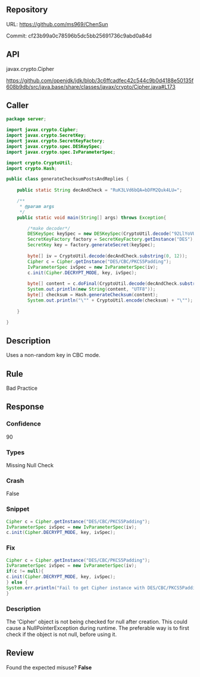 ## Repository

URL: https://github.com/ms969/ChenSun

Commit: cf23b99a0c78596b5dc5bb25691736c9abd0a84d

## API

javax.crypto.Cipher

https://github.com/openjdk/jdk/blob/3c6ffcadfec42c544c9b0d4188e50135f608b9db/src/java.base/share/classes/javax/crypto/Cipher.java#L173

## Caller

```java
package server;

import javax.crypto.Cipher;
import javax.crypto.SecretKey;
import javax.crypto.SecretKeyFactory;
import javax.crypto.spec.DESKeySpec;
import javax.crypto.spec.IvParameterSpec;

import crypto.CryptoUtil;
import crypto.Hash;

public class generateChecksumPostsAndReplies {
	
	public static String decAndCheck = "RuK3LVd6bQA=bDFM2Quk4LU=";

	/**
	 * @param args
	 */
	public static void main(String[] args) throws Exception{

		/*make decoder*/
		DESKeySpec keySpec = new DESKeySpec(CryptoUtil.decode("92LlYoVU1hU="));
		SecretKeyFactory factory = SecretKeyFactory.getInstance("DES");
		SecretKey key = factory.generateSecret(keySpec);
		
		byte[] iv = CryptoUtil.decode(decAndCheck.substring(0, 12));
		Cipher c = Cipher.getInstance("DES/CBC/PKCS5Padding");
		IvParameterSpec ivSpec = new IvParameterSpec(iv);
		c.init(Cipher.DECRYPT_MODE, key, ivSpec);
		
		byte[] content = c.doFinal(CryptoUtil.decode(decAndCheck.substring(12)));
		System.out.println(new String(content, "UTF8"));
		byte[] checksum = Hash.generateChecksum(content);
		System.out.println("\"" + CryptoUtil.encode(checksum) + "\"");
		
	}

}

```

## Description

Uses a non-random key in CBC mode.


## Rule

Bad Practice

## Response

### Confidence

90

### Types

Missing Null Check

### Crash

False

### Snippet

```java
Cipher c = Cipher.getInstance("DES/CBC/PKCS5Padding");
IvParameterSpec ivSpec = new IvParameterSpec(iv);
c.init(Cipher.DECRYPT_MODE, key, ivSpec);
```

### Fix

```java
Cipher c = Cipher.getInstance("DES/CBC/PKCS5Padding");
IvParameterSpec ivSpec = new IvParameterSpec(iv);
if(c != null){
c.init(Cipher.DECRYPT_MODE, key, ivSpec);
} else {
System.err.println("Fail to get Cipher instance with DES/CBC/PKCS5Padding algorithm");
}
```

### Description

The 'Cipher' object is not being checked for null after creation. This could cause a NullPointerException during runtime. The preferable way is to first check if the object is not null, before using it.

## Review

Found the expected misuse? **False**

